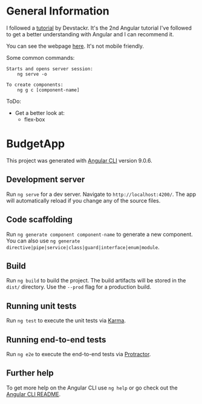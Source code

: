 # General Information

I followed a [tutorial](https://youtu.be/sU4z4Ti-8OQ) by Devstackr. It's the 2nd Angular tutorial I've followed to get a better understanding with Angular and I can recommend it.

You can see the webpage [here](https://gkohs.github.io/Angular-BudgetApp/).
It's not mobile friendly.

Some common commands:

    Starts and opens server session:
        ng serve -o

    To create components:
        ng g c [component-name]

ToDo:
 - Get a better look at:
    - flex-box

# BudgetApp

This project was generated with [Angular CLI](https://github.com/angular/angular-cli) version 9.0.6.

## Development server

Run `ng serve` for a dev server. Navigate to `http://localhost:4200/`. The app will automatically reload if you change any of the source files.

## Code scaffolding

Run `ng generate component component-name` to generate a new component. You can also use `ng generate directive|pipe|service|class|guard|interface|enum|module`.

## Build

Run `ng build` to build the project. The build artifacts will be stored in the `dist/` directory. Use the `--prod` flag for a production build.

## Running unit tests

Run `ng test` to execute the unit tests via [Karma](https://karma-runner.github.io).

## Running end-to-end tests

Run `ng e2e` to execute the end-to-end tests via [Protractor](http://www.protractortest.org/).

## Further help

To get more help on the Angular CLI use `ng help` or go check out the [Angular CLI README](https://github.com/angular/angular-cli/blob/master/README.md).
